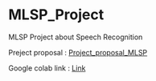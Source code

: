 # MLSP_Project
MLSP Project about Speech Recognition

Preject proposal : [Project_proposal_MLSP](Project_proposal_MLSLP.pdf)

Google colab link : [Link](https://colab.research.google.com/drive/1ecoQdEoK5xt0YLhOVaMfNoJ-jCL9usCN)

